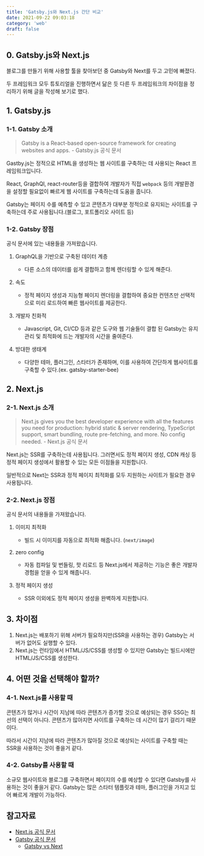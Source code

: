 ```yaml
---
title: 'Gatsby.js와 Next.js 간단 비교'
date: 2021-09-22 09:03:18
category: 'web'
draft: false
---
```


## 0. Gatsby.js와 Next.js

블로그를 만들기 위해 사용할 툴을 찾아보던 중 Gatsby와 Next를 두고 고민에 빠졌다.

두 프레임워크 모두 튜토리얼을 진행하면서 닮은 듯 다른 두 프레임워크의 차이점을 정리하기 위해 글을 작성해 보기로 했다.

## 1. Gatsby.js

### 1-1. Gatsby 소개

> Gatsby is a React-based open-source framework for creating websites and apps. - Gatsby.js 공식 문서

Gastby.js는 정적으로 HTML을 생성하는 웹 사이트를 구축하는 데 사용되는 React 프레임워크입니다.

React, GraphQl, react-router등을 결합하여 개발자가 직접 `webpack` 등의 개발환경을 설정할 필요없이 빠르게 웹 사이트를 구축하는데 도움을 줍니다.

Gatsby는 페이지 수를 예측할 수 있고 콘텐츠가 대부분 정적으로 유지되는 사이트를 구축하는데 주로 사용됩니다.(블로그, 포트폴리오 사이트 등)

### 1-2. Gatsby 장점

공식 문서에 있는 내용들을 가져왔습니다.

1. GraphQL을 기반으로 구축된 데이터 계층

   - 다른 소스의 데이터를 쉽게 결합하고 함께 렌더링할 수 있게 해준다.

2. 속도

   - 정적 페이지 생성과 지능형 페이지 렌더링을 결합하여 중요한 컨텐츠만 선택적으로 미리 로드하여 빠른 웹사이트를 제공한다.

3. 개발자 친화적

   - Javascript, Git, CI/CD 등과 같은 도구와 웹 기술들이 결합 된 Gatsby는 유지 관리 및 최적화에 드는 개발자의 시간을 줄여준다.

4. 방대한 생태계

   - 다양한 테마, 플러그인, 스타터가 존재하며, 이를 사용하여 간단하게 웹사이트를 구축할 수 있다.(ex. gatsby-starter-bee)

## 2. Next.js

### 2-1. Next.js 소개

> Next.js gives you the best developer experience with all the features you need for production: hybrid static & server rendering, TypeScript support, smart bundling, route pre-fetching, and more. No config needed. - Next.js 공식 문서

Next.js는 SSR를 구축하는데 사용됩니다. 그러면서도 정적 페이지 생성, CDN 캐싱 등 정적 페이지 생성에서 활용할 수 있는 모든 이점들을 지원합니다.

일반적으로 Next는 SSR과 정적 페이지 최적화를 모두 지원하는 사이트가 필요한 경우 사용됩니다.

### 2-2. Next.js 장점

공식 문서의 내용들을 가져왔습니다.

1. 이미지 최적화

   - 빌드 시 이미지를 자동으로 최적화 해줍니다. (`next/image`)

2. zero config

   - 자동 컴파일 및 번들링, 핫 리로드 등 Next.js에서 제공하는 기능은 좋은 개발자 경험을 얻을 수 있게 해줍니다.

3. 정적 페이지 생성

   - SSR 이외에도 정적 페이지 생성을 완벽하게 지원합니다.

## 3. 차이점

1. Next.js는 배포하기 위해 서버가 필요하지만(SSR을 사용하는 경우) Gatsby는 서버가 없어도 실행할 수 있다.
2. Next.js는 런타임에서 HTML/JS/CSS를 생성할 수 있지만 Gatsby는 빌드시에만 HTML/JS/CSS를 생성한다.

## 4. 어떤 것을 선택해야 할까?

### 4-1. Next.js를 사용할 때

콘텐츠가 많거나 시간이 지남에 따라 콘텐츠가 증가할 것으로 예상되는 경우 SSG는 최선의 선택이 아니다. 콘텐츠가 많아지면 사이트를 구축하는 데 시간이 많기 걸리기 때문이다.

따라서 시간이 지남에 따라 콘텐츠가 많아질 것으로 예상되는 사이트를 구축할 때는 SSR을 사용하는 것이 좋을거 같다.

### 4-2. Gatsby를 사용할 때

소규모 웹사이트와 블로그를 구축하면서 페이지의 수를 예상할 수 있다면 Gatsby를 사용하는 것이 좋을거 같다. Gatsby는 많은 스타터 템플릿과 테마, 플러그인을 가지고 있어 빠르게 개발이 가능하다.

## 참고자료

- [Next.js 공식 문서](https://nextjs.org/)
- [Gatsby 공식 문서](https://www.gatsbyjs.com/)
  - [Gatsby vs Next](https://www.gatsbyjs.com/features/jamstack/gatsby-vs-nextjs)
